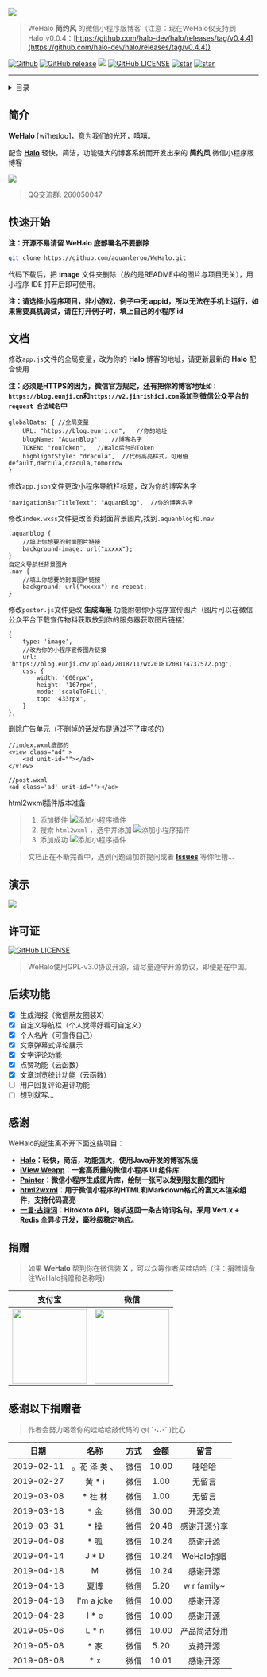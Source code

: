[![](https://raw.githubusercontent.com/aquanlerou/WeHalo/master/image/WeHalo.png)](https://github.com/aquanlerou/WeHalo)

> WeHalo **简约风** 的微信小程序版博客（注意：现在WeHalo仅支持到Halo_v0.0.4：[https://github.com/halo-dev/halo/releases/tag/v0.4.4](https://github.com/halo-dev/halo/releases/tag/v0.4.4))

[![Github](https://img.shields.io/badge/Author-Aquan-FF4500.svg?style=flat-square)](https://github.com/aquanlerou)
[![GitHub release](https://img.shields.io/github/release/aquanlerou/WeHalo.svg?style=flat-square)](https://github.com/aquanlerou/WeHalo/releases)
[![](https://img.shields.io/github/languages/code-size/aquanlerou/WeHalo.svg?style=flat-square)](https://github.com/aquanlerou/WeHalo)
[![GitHub LICENSE](https://img.shields.io/github/license/aquanlerou/WeHalo.svg?style=flat-square)](https://github.com/aquanlerou/WeHalo/blob/master/LICENSE)
[![star](https://img.shields.io/github/stars/aquanlerou/WeHalo.svg?label=Stars&style=social)](https://github.com/aquanlerou/WeHalo)
[![star](https://gitee.com/Aquan_LeRou/WeHalo/badge/star.svg?theme=white)](https://gitee.com/Aquan_LeRou/WeHalo/stargazers)

------------------------------

<details><summary>目录</summary>

- [简介](#简介)
- [快速开始](#快速开始)
- [文档](#文档)
- [演示](#演示)
- [许可证](#许可证)
- [后续功能](#后续功能)
- [感谢](#感谢)
- [捐赠](#捐赠)

</details>

## 简介

**WeHalo** [wiˈheɪloʊ]，意为我们的光环，嘻嘻。

配合 [**Halo**](https://github.com/ruibaby/halo) 轻快，简洁，功能强大的博客系统而开发出来的 **简约风** 微信小程序版博客

![](https://raw.githubusercontent.com/aquanlerou/WeHalo/master/image/demo.png)

> QQ交流群: 260050047

## 快速开始

**注：开源不易请留 WeHalo 底部署名不要删除**

```bash
git clone https://github.com/aquanlerou/WeHalo.git
```

代码下载后，把 **image** 文件夹删除（放的是README中的图片与项目无关），用小程序 IDE 打开后即可使用。

**注：请选择小程序项目，非小游戏，例子中无 appid，所以无法在手机上运行，如果需要真机调试，请在打开例子时，填上自己的小程序 id**


## 文档

修改``app.js``文件的全局变量，改为你的 **Halo** 博客的地址，请更新最新的 **Halo** 配合使用

**注：必须是HTTPS的因为，微信官方规定，还有把你的博客地址``如：https://blog.eunji.cn``和``https://v2.jinrishici.com``添加到微信公众平台的 ``request 合法域名``中**

```
globalData: { //全局变量
    URL: "https://blog.eunji.cn",   //你的地址
    blogName: "AquanBlog",   //博客名字
    TOKEN: "YouToken",   //Halo后台的Token
    highlightStyle: "dracula",  //代码高亮样式，可用值default,darcula,dracula,tomorrow
}
```

修改``app.json``文件更改小程序导航栏标题，改为你的博客名字


```
"navigationBarTitleText": "AquanBlog",  //你的博客名字
```


修改``index.wxss``文件更改首页封面背景图片,找到``.aquanblog``和``.nav``

```
.aquanblog {
    //填上你想要的封面图片链接
    background-image: url("xxxxx");
}
自定义导航栏背景图片
.nav {
    //填上你想要的封面图片链接
    background: url("xxxxx") no-repeat;
}
```

修改``poster.js``文件更改 **生成海报** 功能附带你小程序宣传图片（图片可以在微信公众平台下载宣传物料获取放到你的服务器获取图片链接）

```
{
    type: 'image',
    //改为你的小程序宣传图片链接
    url: 'https://blog.eunji.cn/upload/2018/11/wx20181208174737572.png',
    css: {
        width: '600rpx',
        height: '167rpx',
        mode: 'scaleToFill',
        top: '433rpx',
    }
},
```

删除广告单元（不删掉的话发布是通过不了审核的）

```
//index.wxml底部的
<view class="ad" >
    <ad unit-id=""></ad>
</view>

//post.wxml
<ad class='ad' unit-id=""></ad>

```


html2wxml插件版本准备

> 1. 添加插件
![添加小程序插件](https://www.qwqoffice.com/html2wxml/images/plugin-1.png "添加小程序插件")
> 2. 搜索 `html2wxml` ，选中并添加
![添加小程序插件](https://www.qwqoffice.com/html2wxml/images/plugin-2.png "添加小程序插件")
> 3. 添加成功
![添加小程序插件](https://www.qwqoffice.com/html2wxml/images/plugin-3.png "添加小程序插件")


> 文档正在不断完善中，遇到问题请加群提问或者 [**Issues**](https://github.com/aquanlerou/WeHalo/issues) 等你吐槽...


## 演示

![](https://raw.githubusercontent.com/aquanlerou/WeHalo/master/image/wx.png)


## 许可证

[![GitHub LICENSE](https://img.shields.io/github/license/aquanlerou/WeHalo.svg?style=flat-square)](https://github.com/aquanlerou/WeHalo/blob/master/LICENSE)

> WeHalo使用GPL-v3.0协议开源，请尽量遵守开源协议，即便是在中国。

## 后续功能

- [x] 生成海报（微信朋友圈装X）
- [x] 自定义导航栏（个人觉得好看可自定义）
- [x] 个人名片（可宣传自己）
- [x] 文章弹幕式评论展示
- [x] 文字评论功能
- [x] 点赞功能（云函数）
- [x] 文章浏览统计功能（云函数）
- [ ] 用户回复评论追评功能
- [ ] 想到就写...

## 感谢

WeHalo的诞生离不开下面这些项目：

- **[Halo](https://github.com/ruibaby/halo)：轻快，简洁，功能强大，使用Java开发的博客系统**
- **[iView Weapp](https://github.com/TalkingData/iview-weapp)：一套高质量的微信小程序 UI 组件库**
- **[Painter](https://github.com/Kujiale-Mobile/Painter)：微信小程序生成图片库，绘制一张可以发到朋友圈的图片**
- **[html2wxml](https://github.com/qwqoffice/html2wxml)：用于微信小程序的HTML和Markdown格式的富文本渲染组件，支持代码高亮**
- **[一言·古诗词](https://github.com/xenv/gushici)：Hitokoto API，随机返回一条古诗词名句。采用 Vert.x + Redis 全异步开发，毫秒级稳定响应。**

## 捐赠

> 如果 **WeHalo** 帮到你在微信装 **X** ，可以众筹作者买哇哈哈（注：捐赠请备注WeHalo捐赠和名称哦）

| 支付宝  | 微信  |
| :------------: | :------------: |
| <img src="https://raw.githubusercontent.com/aquanlerou/WeHalo/master/image/alipay.png" width="150"/>  | <img src="https://raw.githubusercontent.com/aquanlerou/WeHalo/master/image/wechat.png" width="150" />  |

## 感谢以下捐赠者

> 作者会努力喝着你的哇哈哈敲代码的  ღ( ´･ᴗ･` )比心


| 日期 | 名称 | 方式 | 金额 | 留言 |
| :------------: | :------------: | :------------: | :------------: | :------------: |
| 2019-02-11 | 。花 泽 类 、 | 微信 | 10.00 | 哇哈哈 |
| 2019-02-27 | 黄 * i | 微信 | 1.00 | 无留言 |
| 2019-03-08 |  * 桂 林 | 微信 | 1.00 | 无留言 |
| 2019-03-18 |  * 金 | 微信 | 30.00 | 开源交流 |
| 2019-03-31 |  * 操 | 微信 | 20.48 | 感谢开源分享 |
| 2019-04-08 |  * 呱 | 微信 | 10.24 | 感谢开源 |
| 2019-04-14 |  J * D | 微信 | 10.24 | WeHalo捐赠 |
| 2019-04-18 |  M | 微信 | 10.24 | 感谢开源 |
| 2019-04-18 |  夏博 | 微信 | 5.20 | w r family~ |
| 2019-04-18 |  I'm a joke | 微信 | 10.00 | 感谢开源 |
| 2019-04-28 |  l * e | 微信 | 10.00 | 感谢开源 |
| 2019-05-06 |  L * n | 微信 | 10.00 | 产品简洁好用 |
| 2019-05-08 |  * 家 | 微信 | 5.20 | 支持开源 |
| 2019-06-08 |  * x | 微信 | 10.01 | 感谢开源 |



